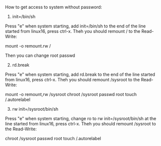 How to get access to system without password:
1.  init=/bin/sh

Press "e" when system starting, add  init=/bin/sh to the end of the line started from linux16, press  сtrl-x. Theh you should remount / to the Read-Write:

mount -o remount.rw /

Then you can change root passwd

2. rd.break

Press "e" when system starting, add rd.break to the end of the line started from linux16, press  сtrl-x. Theh you should remount /sysroot to the Read-Write:

mount -o remount,rw /sysroot
chroot /sysroot
passwd root
touch /.autorelabel

3.  rw init=/sysroot/bin/sh

Press "e" when system starting, change ro to rw init=/sysroot/bin/sh at the line started from linux16, press  сtrl-x. Theh you should remount /sysroot to the Read-Write:

chroot /sysroot
passwd root
touch /.autorelabel

